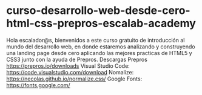 # curso-desarrollo-web-desde-cero-html-css-prepros-escalab-academy
Hola escalador@s, bienvenidos a este curso gratuito de introducción al mundo del desarrollo web, en donde estaremos analizando y construyendo una landing page desde cero aplicando las mejores practicas de HTML5 y CSS3 junto con la ayuda de Prepros.
Descargas Prepros https://prepros.io/downloads 
Visual Studio Code: https://code.visualstudio.com/download
Nomalize: https://necolas.github.io/normalize.css/
Google Fonts: https://fonts.google.com/
